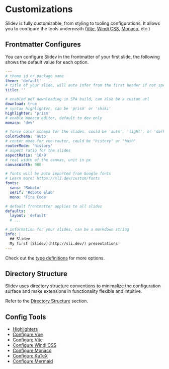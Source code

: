 # Customizations

Slidev is fully customizable, from styling to tooling configurations. It allows you to configure the tools underneath ([Vite](/custom/config-vite), [Windi CSS](/custom/config-windicss), [Monaco](/custom/config-monaco), etc.)

## Frontmatter Configures

You can configure Slidev in the frontmatter of your first slide, the following shows the default value for each option.

```yaml
---
# theme id or package name
theme: 'default'
# title of your slide, will auto infer from the first header if not specified
title: ''

# enabled pdf downloading in SPA build, can also be a custom url
download: true
# syntax highlighter, can be 'prism' or 'shiki'
highlighter: 'prism'
# enable monaco editor, default to dev only
monaco: 'dev'

# force color schema for the slides, could be 'auto', 'light', or 'dark'
colorSchema: 'auto'
# router mode for vue-router, could be "history" or "hash"
routerMode: 'history'
# aspect ratio for the slides
aspectRatio: '16/9'
# real width of the canvas, unit in px
canvasWidth: 980

# fonts will be auto imported from Google fonts
# Learn more: https://sli.dev/custom/fonts
fonts:
  sans: 'Roboto'
  serif: 'Roboto Slab'
  mono: 'Fira Code'

# default frontmatter applies to all slides
defaults:
  layout: 'default'
  # ...

# information for your slides, can be a markdown string
info: |
  ## Slidev
  My first [Slidev](http://sli.dev/) presentations!
---
```

Check out the [type definitions](https://github.com/slidevjs/slidev/blob/main/packages/types/src/types.ts#L29) for more options.

## Directory Structure

Slidev uses directory structure conventions to minimalize the configuration surface and make extensions in functionality flexible and intuitive.

Refer to the [Directory Structure](/custom/directory-structure) section.

## Config Tools

- [Highlighters](/custom/highlighters)
- [Configure Vue](/custom/config-vue)
- [Configure Vite](/custom/config-vite)
- [Configure Windi CSS](/custom/config-windicss)
- [Configure Monaco](/custom/config-monaco)
- [Configure KaTeX](/custom/config-katex)
- [Configure Mermaid](/custom/config-mermaid)
